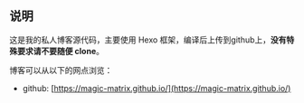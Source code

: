 ## 说明

这是我的私人博客源代码，主要使用 Hexo 框架，编译后上传到github上，**没有特殊要求请不要随便 clone**。

博客可以从以下的网点浏览：

- github:  [https://magic-matrix.github.io/](https://magic-matrix.github.io/)



